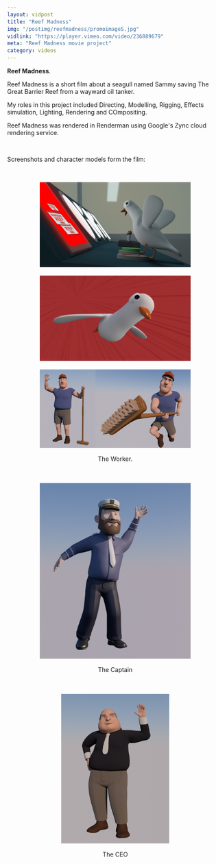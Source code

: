 ```yaml
---
layout: vidpost
title: "Reef Madness"
img: "/postimg/reefmadness/promoimageS.jpg"
vidlink: "https://player.vimeo.com/video/236889679"
meta: "Reef Madness movie project"
category: videos
---
```


<div class="WideTextBox">
<p><strong>Reef Madness</strong>.</p>
<p>Reef Madness is a short film about a seagull named Sammy saving The Great Barrier Reef from a wayward oil tanker.</p>
<p>My roles in this project included Directing, Modelling, Rigging, Effects simulation, Lighting, Rendering and COmpositing.</p>
<p>Reef Madness was rendered in Renderman using Google's Zync cloud rendering service.</p><br>
<p>Screenshots and character models form the film:</p><br>
<div style="text-align:center;">

<img style="max-width:70%;" src="/postimg/reefmadness/seagullbutton.jpg"><br><br>
<img style="max-width:70%;" src="/postimg/reefmadness/birdfly.jpg"><br><br>
<img style="max-width:70%;" src="/postimg/reefmadness/broom.jpg"><p>The Worker.</p><br><br>
<img style="max-width:70%;" src="/postimg/reefmadness/captain.jpg"><p>The Captain</p><br><br>
<img style="max-width:50%;" src="/postimg/reefmadness/CEO.jpg"><p>The CEO</p><br><br><br>
</div>
</div>